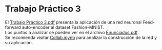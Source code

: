 # Trabajo Práctico 3
El [Trabajo Práctico 3.pdf](https://github.com/LautaroOchotorena/Redes-Neuronales/blob/main/Trabajo%20Pr%C3%A1ctico%203/Trabajo%20Pr%C3%A1ctico%203.pdf) presenta la aplicación de una red neuronal Feed-forward auto-encoder al dataset Fashion-MNIST.
<br>
Los puntos a analizar se pueden ver en el archivo [Enunciados.pdf](https://github.com/LautaroOchotorena/Redes-Neuronales/blob/main/Trabajo%20Pr%C3%A1ctico%203/Enunciados.pdf). 
<br>
Se recomienda visitar [Collab.ipynb](https://github.com/LautaroOchotorena/Redes-Neuronales/blob/main/Trabajo%20Pr%C3%A1ctico%203/Collab.ipynb) para analizar la construcción de la red y su aplicación.


